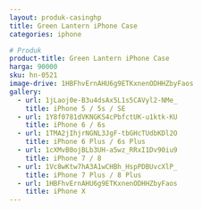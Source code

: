 ```yaml
---
layout: produk-casinghp
title: Green Lantern iPhone Case
categories: iphone

# Produk
product-title: Green Lantern iPhone Case
harga: 90000
sku: hn-0521
image-drive: 1HBFhvErnAHU6g9ETKxnenODHHZbyFaos
gallery:
  - url: 1jLaoj0e-B3u4dsAx5L1s5CAVyl2-NMe_
    title: iPhone 5 / 5s / SE
  - url: 1Y8f0781dVKNGKS4cPbfctUK-u1ktk-KU
    title: iPhone 6 / 6s
  - url: 1TMA2jIhjrNGNL3JgF-tbGHcTUdbKDl2O
    title: iPhone 6 Plus / 6s Plus
  - url: 1cXMvB0ojBLb3UH-a5wz_RRxI1Dv90iu9
    title: iPhone 7 / 8
  - url: 1Vc8wKtw7hA3A1wCHBh_HspPDBUvcXlP_
    title: iPhone 7 Plus / 8 Plus
  - url: 1HBFhvErnAHU6g9ETKxnenODHHZbyFaos
    title: iPhone X
---
```

